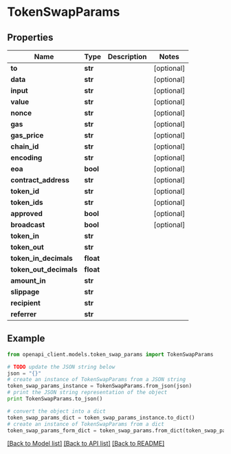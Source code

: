 # TokenSwapParams


## Properties
Name | Type | Description | Notes
------------ | ------------- | ------------- | -------------
**to** | **str** |  | [optional] 
**data** | **str** |  | [optional] 
**input** | **str** |  | [optional] 
**value** | **str** |  | [optional] 
**nonce** | **str** |  | [optional] 
**gas** | **str** |  | [optional] 
**gas_price** | **str** |  | [optional] 
**chain_id** | **str** |  | [optional] 
**encoding** | **str** |  | [optional] 
**eoa** | **bool** |  | [optional] 
**contract_address** | **str** |  | [optional] 
**token_id** | **str** |  | [optional] 
**token_ids** | **str** |  | [optional] 
**approved** | **bool** |  | [optional] 
**broadcast** | **bool** |  | [optional] 
**token_in** | **str** |  | 
**token_out** | **str** |  | 
**token_in_decimals** | **float** |  | 
**token_out_decimals** | **float** |  | 
**amount_in** | **str** |  | 
**slippage** | **str** |  | 
**recipient** | **str** |  | 
**referrer** | **str** |  | 

## Example

```python
from openapi_client.models.token_swap_params import TokenSwapParams

# TODO update the JSON string below
json = "{}"
# create an instance of TokenSwapParams from a JSON string
token_swap_params_instance = TokenSwapParams.from_json(json)
# print the JSON string representation of the object
print TokenSwapParams.to_json()

# convert the object into a dict
token_swap_params_dict = token_swap_params_instance.to_dict()
# create an instance of TokenSwapParams from a dict
token_swap_params_form_dict = token_swap_params.from_dict(token_swap_params_dict)
```
[[Back to Model list]](../README.md#documentation-for-models) [[Back to API list]](../README.md#documentation-for-api-endpoints) [[Back to README]](../README.md)


